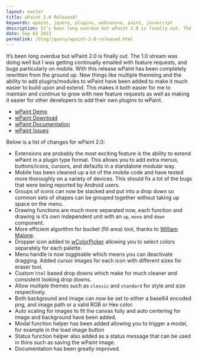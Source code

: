 ```yaml
---
layout: master
title: wPaint 2.0 Released!
keywords: wpaint, jquery, plugins, websanova, paint, javascript
description: It’s been long overdue but wPaint 2.0 is finally out. The 1.0 stream was doing well but I was getting continually emailed with feature requests, and bugs particularly on mobile. With this release wPaint has been completely rewritten from the ground up. 
date: Sep 03 2013
permalink: /blog/jquery/wpaint-2-0-released.html
---
```


It’s been long overdue but wPaint 2.0 is finally out. The 1.0 stream was doing well but I was getting continually emailed with feature requests, and bugs particularly on mobile. With this release wPaint has been completely rewritten from the ground up. New things like multiple themeing and the ability to add plugins/modules to wPaint have been added to make it much easier to build upon and extend. This makes it both easier for me to maintain and continue to grow with new feature requests as well as making it easier for other developers to add their own plugins to wPaint.

* [wPaint Demo](http://wpaint.websanova.com/)
* [wPaint Download](https://github.com/websanova/wPaint/tags)
* [wPaint Documentation](https://github.com/websanova/wPaint#wpaintjs)
* [wPaint Issues](https://github.com/websanova/wPaint/issues)

Below is a list of changes for wPaint 2.0:

* Extensions are probably the most exciting feature is the ability to extend wPaint in a plugin type format. This allows you to add extra menus, buttons/icons, cursors, and defaults in a standalone modular way.
* Mobile has been cleaned up a lot of the mobile code and have tested more thoroughly on a variety of devices. This should fix a lot of the bugs that were being reported by Android users.
* Groups of icons can now be stacked and put into a drop down so common sets of shapes can be grouped together without taking up space on the menu.
* Drawing functions are much more separated now, each function and drawing is it’s own independent unit with an `up`, `move` and `down` component.
* More efficient algorithm for bucket (fill area) tool, thanks to [William Malone](http://www.williammalone.com/articles/html5-canvas-javascript-paint-bucket-tool/).
* Dropper icon added to [wColorPicker](http://wcolorpicker.websanova.com/) allowing you to select colors separately for each palette.
* Menu handle is now toggleable which means you can deactivate dragging.
Added cursor images for each icon with different sizes for eraser tool.
* Custom `html` based drop downs which make for much cleaner and consistent looking drop downs.
* Allow multiple themes such as `classic` and `standard` for style and size respectively.
* Both background and image can now be set to either a base64 encoded png, and image path or a valid RGB or Hex color.
* Auto scaling for images to fit the canvas fully and auto centering for image and background have been added.
* Modal function helper has been added allowing you to trigger a modal, for example in the load image button
* Status function helper also added as a status message that can be used in thins such as saving the wPaint image.
* Documentation has been greatly improved.
